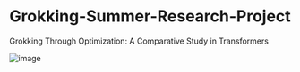 # Grokking-Summer-Research-Project
Grokking Through Optimization: A Comparative Study in Transformers

![image](https://github.com/user-attachments/assets/996fbb91-df7c-42f5-adf2-127c2998f19b)




